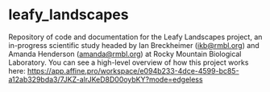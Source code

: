 # leafy_landscapes
Repository of code and documentation for the Leafy Landscapes project, an in-progress scientific study headed by Ian Breckheimer (ikb@rmbl.org) and Amanda Henderson (amanda@rmbl.org) at Rocky Mountain Biological Laboratory. You can see a high-level overview of how this project works here: https://app.affine.pro/workspace/e094b233-4dce-4599-bc85-a12ab329bda3/7JKZ-alrJKeD8D00oybKY?mode=edgeless
